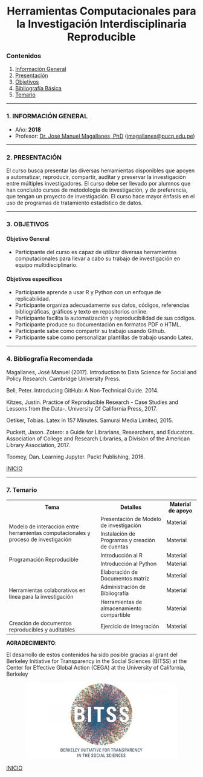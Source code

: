 
# <center> Herramientas Computacionales para la Investigación Interdisciplinaria Reproducible</center>

<a id='beginning'></a>
### Contenidos
1. [Información General](#part1) 
2. [Presentación](#part2) 
3. [Objetivos](#part3) 
4. [Bibliografía Básica](#part4)
5. [Temario](#part5)

____
<a id='part1'></a>
### 1. INFORMACIÓN GENERAL

* Año: **2018**
* Profesor:  <a href="http://www.pucp.edu.pe/profesor/jose-manuel-magallanes/" target="_blank">Dr. José Manuel Magallanes, PhD</a> ([jmagallanes@pucp.edu.pe](mailto:jmagallanes@pucp.edu.pe))

____
<a id='part2'></a>

### 2. PRESENTACIÓN

El curso busca presentar las diversas herramientas disponibles que apoyen a automatizar, reproducir, compartir, auditar y preservar la investigación entre múltiples investigadores. El curso debe ser llevado por alumnos que han concluido cursos de metodología de investigación, y de preferencia, que tengan un proyecto de investigación. El curso hace mayor énfasis en el uso de programas de tratamiento estadístico de datos.

____
<a id='part3'></a>

### 3. OBJETIVOS

#### Objetivo General
* Participante del curso es capaz de utilizar diversas herramientas computacionales para llevar a cabo su trabajo de investigación en equipo multidisciplinario.

#### Objetivos específicos
* Participante aprende a usar R y Python con un enfoque de replicabilidad.
* Participante organiza adecuadamente sus datos, códigos, referencias bibliográficas, gráficos y texto en repositorios online.
* Participante facilita la automatización y reproducibilidad de sus códigos.
* Participante produce su documentación en formatos PDF o HTML.
* Participante sabe como compartir su trabajo usando Github.
* Participante sabe como personalizar plantillas de trabajo usando Latex. 


____
<a id='part4'></a>


### 4. Bibliografía Recomendada

Magallanes, José Manuel (2017). Introduction to Data Science for Social and Policy Research. Cambridge University Press.

Bell, Peter. Introducing GitHub: A Non-Technical Guide. 2014.

Kitzes, Justin. Practice of Reproducible Research - Case Studies and Lessons from the Data-. University Of California Press, 2017.

Oetiker, Tobias. Latex in 157 Minutes. Samurai Media Limited, 2015.

Puckett, Jason. Zotero: a Guide for Librarians, Researchers, and Educators. Association of College and Research Libraries, a Division of the American Library Association, 2017.

Toomey, Dan. Learning Jupyter. Packt Publishing, 2016.


[INICIO](#beginning)
____
<a id='part5'></a>

### 7. Temario

<table>

<tr>
    <td><b><center>Tema</center></b></td>
    <td><b><center>Detalles</center></b></td>
    <td><b><center>Material de apoyo</center></b></td>
</tr>
<tr>
    <td rowspan="2">Modelo de interacción entre herramientas computacionales y proceso de investigación</td>
    <td>Presentación de Modelo de investigación
</td>
<td>Material</td>
</tr>

<td>Instalación de Programas y creación de cuentas</td>
<td>Material</td>    


<tr>
    <td rowspan="2">Programación Reproducible</td>
    <td>Introducción al R
</td>
<td>Material</td>
</tr>
<tr>
<td>Introducción al Python</td>
<td>Material</td>  
</tr>

<tr>
    <td rowspan="3">Herramientas colaborativos en línea para la investigación</td>
    <td>Elaboración de Documentos matriz</td>
<td>Material</td>
<tr>
<td>Administración de Bibliografía</td>
<td>Material</td>  
</tr>
<tr>
<td>Herramientas de almacenamiento compartible</td>
<td>Material</td>  
</tr>

<tr>
    <td>Creación de documentos reproducibles y auditables</td>
    <td>Ejercicio de Integración</td>
<td>Material</td>
<tr>





</table>




**AGRADECIMIENTO**: 

El desarrollo de estos contenidos ha sido posible gracias al grant del Berkeley Initiative for Transparency in the Social Sciences (BITSS) at the Center for Effective Global Action (CEGA) at the University of California, Berkeley


<center>
<img src="https://github.com/MAGALLANESJoseManuel/BITSS_ToolsWorkshop/raw/master/LogoBitss.jpg" style="width: 400px;"/>
</center>



[INICIO](#beginning)
